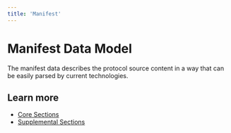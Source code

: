 ```yaml
---
title: 'Manifest'
---
```


# Manifest Data Model

The manifest data describes the protocol source content in a way that can be easily parsed by current technologies.

## Learn more

- [Core Sections](./core-sections)
- [Supplemental Sections](./supplemental-sections)
